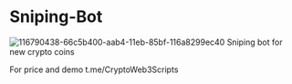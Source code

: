 # Sniping-Bot
![116790438-66c5b400-aab4-11eb-85bf-116a8299ec40](https://github.com/user-attachments/assets/891167cb-d43b-4d84-907c-b53b75635673)
Sniping bot for new crypto coins

For price and demo
t.me/CryptoWeb3Scripts

